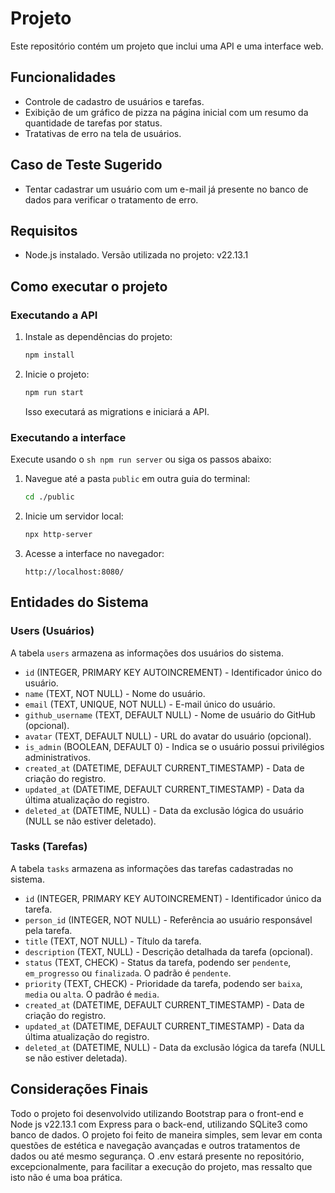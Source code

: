 # Projeto

Este repositório contém um projeto que inclui uma API e uma interface web.

## Funcionalidades

- Controle de cadastro de usuários e tarefas.
- Exibição de um gráfico de pizza na página inicial com um resumo da quantidade de tarefas por status.
- Tratativas de erro na tela de usuários.

## Caso de Teste Sugerido

- Tentar cadastrar um usuário com um e-mail já presente no banco de dados para verificar o tratamento de erro.

## Requisitos

- Node.js instalado. Versão utilizada no projeto: v22.13.1

## Como executar o projeto

### Executando a API

1. Instale as dependências do projeto:
   ```sh
   npm install
   ```
2. Inicie o projeto:
   ```sh
   npm run start
   ```
   Isso executará as migrations e iniciará a API.

### Executando a interface
 
 Execute usando o ```sh npm run server``` ou siga os passos abaixo:


1. Navegue até a pasta `public` em outra guia do terminal:
   ```sh
   cd ./public
   ```
2. Inicie um servidor local:
   ```sh
   npx http-server
   ```
3. Acesse a interface no navegador:
   ```
   http://localhost:8080/
   ```

## Entidades do Sistema

### Users (Usuários)
A tabela `users` armazena as informações dos usuários do sistema.

- `id` (INTEGER, PRIMARY KEY AUTOINCREMENT) - Identificador único do usuário.
- `name` (TEXT, NOT NULL) - Nome do usuário.
- `email` (TEXT, UNIQUE, NOT NULL) - E-mail único do usuário.
- `github_username` (TEXT, DEFAULT NULL) - Nome de usuário do GitHub (opcional).
- `avatar` (TEXT, DEFAULT NULL) - URL do avatar do usuário (opcional).
- `is_admin` (BOOLEAN, DEFAULT 0) - Indica se o usuário possui privilégios administrativos.
- `created_at` (DATETIME, DEFAULT CURRENT_TIMESTAMP) - Data de criação do registro.
- `updated_at` (DATETIME, DEFAULT CURRENT_TIMESTAMP) - Data da última atualização do registro.
- `deleted_at` (DATETIME, NULL) - Data da exclusão lógica do usuário (NULL se não estiver deletado).

### Tasks (Tarefas)
A tabela `tasks` armazena as informações das tarefas cadastradas no sistema.

- `id` (INTEGER, PRIMARY KEY AUTOINCREMENT) - Identificador único da tarefa.
- `person_id` (INTEGER, NOT NULL) - Referência ao usuário responsável pela tarefa.
- `title` (TEXT, NOT NULL) - Título da tarefa.
- `description` (TEXT, NULL) - Descrição detalhada da tarefa (opcional).
- `status` (TEXT, CHECK) - Status da tarefa, podendo ser `pendente`, `em_progresso` ou `finalizada`. O padrão é `pendente`.
- `priority` (TEXT, CHECK) - Prioridade da tarefa, podendo ser `baixa`, `media` ou `alta`. O padrão é `media`.
- `created_at` (DATETIME, DEFAULT CURRENT_TIMESTAMP) - Data de criação do registro.
- `updated_at` (DATETIME, DEFAULT CURRENT_TIMESTAMP) - Data da última atualização do registro.
- `deleted_at` (DATETIME, NULL) - Data da exclusão lógica da tarefa (NULL se não estiver deletada).

## Considerações Finais

Todo o projeto foi desenvolvido utilizando Bootstrap para o front-end e Node js v22.13.1 com Express para o back-end, utilizando SQLite3 como banco de dados. O projeto foi feito de maneira simples, sem levar em conta questões de estética e navegação avançadas e outros tratamentos de dados ou até mesmo segurança. O .env estará presente no repositório, excepcionalmente, para facilitar a execução do projeto, mas ressalto que isto não é uma boa prática.

